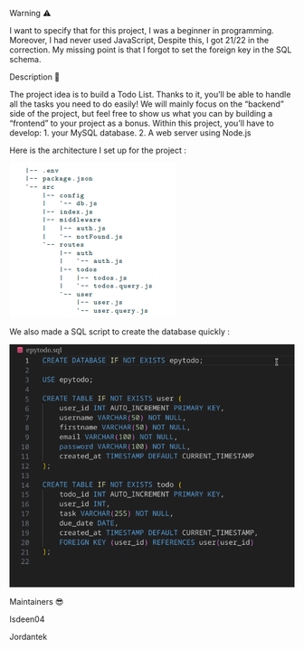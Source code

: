 Warning ⚠️

I want to specify that for this project,
I was a beginner in programming.
Moreover, I had never used JavaScript,
Despite this, I got 21/22 in the correction.
My missing point is that I forgot to set the foreign key in the SQL schema.

Description 🌄

The project idea is to build a Todo List.
Thanks to it, you’ll be able to handle all the tasks you need to do easily!
We will mainly focus on the “backend” side of the project,
but feel free to show us what you can by building a “frontend” to your project as a bonus.
Within this project, you’ll have to develop:
      1. your MySQL database.
      2. A web server using Node.js




Here is the architecture I set up for the project :

<picture>
  <img alt="Shows an illustrated sun in light mode and a moon with stars in dark mode." src="arch.png">
</picture>









We also made a SQL script to create the database quickly :

<picture>
  <img alt="Shows an illustrated sun in light mode and a moon with stars in dark mode." src="database.png">
</picture>


Maintainers 😎

Isdeen04

Jordantek